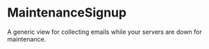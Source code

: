 # MaintenanceSignup

A generic view for collecting emails while your servers are down for maintenance.
